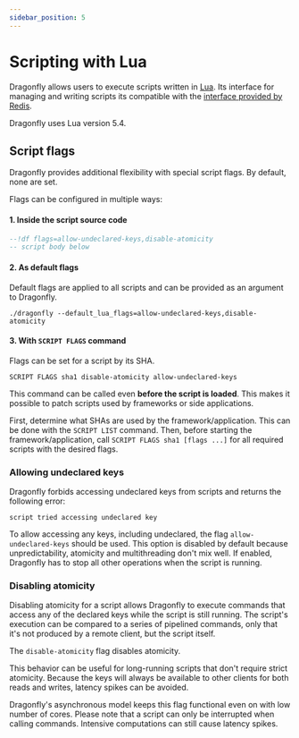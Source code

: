 ```yaml
---
sidebar_position: 5
---
```


# Scripting with Lua

Dragonfly allows users to execute scripts written in [Lua](https://lua.org). Its interface for managing and writing scripts its compatible with the [interface provided by Redis](https://redis.io/docs/manual/programmability/eval-intro/).

Dragonfly uses Lua version 5.4.

## Script flags

Dragonfly provides additional flexibility with special script flags. By default, none are set. 

Flags can be configured in multiple ways:

#### 1. Inside the script source code

```lua
--!df flags=allow-undeclared-keys,disable-atomicity
-- script body below
```

#### 2. As default flags

Default flags are applied to all scripts and can be provided as an argument to Dragonfly.

`./dragonfly --default_lua_flags=allow-undeclared-keys,disable-atomicity`


#### 3. With `SCRIPT FLAGS` command

Flags can be set for a script by its SHA.

`SCRIPT FLAGS sha1 disable-atomicity allow-undeclared-keys`

This command can be called even **before the script is loaded**. This makes it possible to patch scripts used by frameworks or side applications.

First, determine what SHAs are used by the framework/application. This can be done with the `SCRIPT LIST` command. Then, before starting the framework/application, call `SCRIPT FLAGS sha1 [flags ...]` for all required scripts with the desired flags.

### Allowing undeclared keys

Dragonfly forbids accessing undeclared keys from scripts and returns the following error: 

```
script tried accessing undeclared key
```
 
To allow accessing any keys, including undeclared, the flag `allow-undeclared-keys` should be used. 
This option is disabled by default because unpredictability, atomicity and multithreading don't mix well. If enabled, Dragonfly has to stop all other operations when the script is running.

### Disabling atomicity

Disabling atomicity for a script allows Dragonfly to execute commands that access any of the declared keys while the script is still running. The script's execution can be compared to a series of pipelined commands, only that it's not produced by a remote client, but the script itself.

The `disable-atomicity` flag disables atomicity. 

This behavior can be useful for long-running scripts that don't require strict atomicity. Because the keys will always be available to other clients for both reads and writes, latency spikes can be avoided.

Dragonfly's asynchronous model keeps this flag functional even on with low number of cores. Please note that a script can only be interrupted when calling commands. Intensive computations can still cause latency spikes. 
